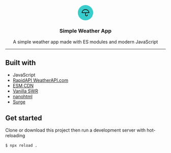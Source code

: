 <p align="center">
  <img src="/img/favicon.svg" alt="Icon" width="48" height="48" align="center" />
  <h3 align="center">Simple Weather App</h3>
  <p align="center">A simple weather app made with ES modules and modern JavaScript</p>
</p>

---

## Built with

- JavaScript
- [RapidAPI WeatherAPI.com](https://rapidapi.com/weatherapi/api/weatherapi-com/)
- [ESM CDN](https://esm.sh)
- [Vanilla SWR](https://www.npmjs.com/package/vanilla-swr)
- [nanohtml](https://www.npmjs.com/package/nanohtml)
- [Surge](https://surge.sh)

## Get started
Clone or download this project then run a development server with hot-reloading
```sh
$ npx reload .
```